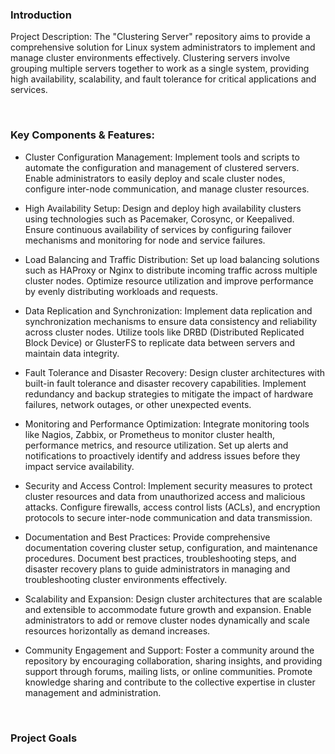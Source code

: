 ### Introduction

Project Description:
The "Clustering Server" repository aims to provide a comprehensive solution for Linux system administrators to implement and manage cluster environments effectively. Clustering servers involve grouping multiple servers together to work as a single system, providing high availability, scalability, and fault tolerance for critical applications and services.

<br>

### Key Components & Features:

- Cluster Configuration Management: Implement tools and scripts to automate the configuration and management of clustered servers. Enable administrators to easily deploy and scale cluster nodes, configure inter-node communication, and manage cluster resources.


- High Availability Setup: Design and deploy high availability clusters using technologies such as Pacemaker, Corosync, or Keepalived. Ensure continuous availability of services by configuring failover mechanisms and monitoring for node and service failures.


- Load Balancing and Traffic Distribution: Set up load balancing solutions such as HAProxy or Nginx to distribute incoming traffic across multiple cluster nodes. Optimize resource utilization and improve performance by evenly distributing workloads and requests.


- Data Replication and Synchronization: Implement data replication and synchronization mechanisms to ensure data consistency and reliability across cluster nodes. Utilize tools like DRBD (Distributed Replicated Block Device) or GlusterFS to replicate data between servers and maintain data integrity.


- Fault Tolerance and Disaster Recovery: Design cluster architectures with built-in fault tolerance and disaster recovery capabilities. Implement redundancy and backup strategies to mitigate the impact of hardware failures, network outages, or other unexpected events.


- Monitoring and Performance Optimization: Integrate monitoring tools like Nagios, Zabbix, or Prometheus to monitor cluster health, performance metrics, and resource utilization. Set up alerts and notifications to proactively identify and address issues before they impact service availability.


- Security and Access Control: Implement security measures to protect cluster resources and data from unauthorized access and malicious attacks. Configure firewalls, access control lists (ACLs), and encryption protocols to secure inter-node communication and data transmission.


- Documentation and Best Practices: Provide comprehensive documentation covering cluster setup, configuration, and maintenance procedures. Document best practices, troubleshooting steps, and disaster recovery plans to guide administrators in managing and troubleshooting cluster environments effectively.


- Scalability and Expansion: Design cluster architectures that are scalable and extensible to accommodate future growth and expansion. Enable administrators to add or remove cluster nodes dynamically and scale resources horizontally as demand increases.


- Community Engagement and Support: Foster a community around the repository by encouraging collaboration, sharing insights, and providing support through forums, mailing lists, or online communities. Promote knowledge sharing and contribute to the collective expertise in cluster management and administration.

<br>

### Project Goals
